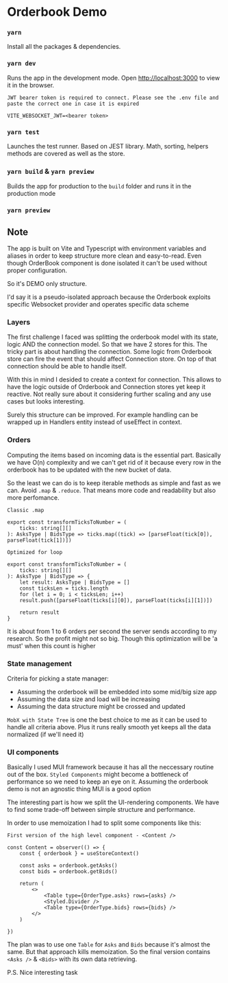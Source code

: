 # Orderbook Demo

### `yarn`

Install all the packages & dependencies.

### `yarn dev`

Runs the app in the development mode. Open [http://localhost:3000](http://localhost:3000) to view it in the browser.

```
JWT bearer token is required to connect. Please see the .env file and paste the correct one in case it is expired

VITE_WEBSOCKET_JWT=<bearer token>
```

### `yarn test`

Launches the test runner. Based on JEST library. Math, sorting, helpers methods are covered as well as the store.

### `yarn build` & `yarn preview`

Builds the app for production to the `build` folder and runs it in the production mode

### `yarn preview`

## Note

The app is built on Vite and Typescript with environment variables and aliases in order to keep structure more clean and easy-to-read. Even though OrderBook component is done isolated it can't be used without proper configuration.

So it's DEMO only structure.

I'd say it is a pseudo-isolated approach because the Orderbook exploits specific Websocket provider and operates specific data scheme

### Layers

The first challenge I faced was splitting the orderbook model with its state, logic AND the connection model. So that we have 2 stores for this. The tricky part is about handling the connection. Some logic from Orderbook store can fire the event that should affect Connection store. On top of that connection should be able to handle itself.

With this in mind I desided to create a context for connection. This allows to have the logic outside of Orderbook and Connection stores yet keep it reactive. Not really sure about it considering further scaling and any use cases but looks interesting.

Surely this structure can be improved. For example handling can be wrapped up in Handlers entity instead of useEffect in context.

### Orders

Computing the items based on incoming data is the essential part. Basically we have O(n) complexity and we can't get rid of it because every row in the orderbook has to be updated with the new bucket of data.

So the least we can do is to keep iterable methods as simple and fast as we can. Avoid `.map` & `.reduce`. That means more code and readability but also more perfomance.

```
Classic .map

export const transformTicksToNumber = (
	ticks: string[][]
): AsksType | BidsType => ticks.map((tick) => [parseFloat(tick[0]), parseFloat(tick[1])])
```

```
Optimized for loop

export const transformTicksToNumber = (
	ticks: string[][]
): AsksType | BidsType => {
	let result: AsksType | BidsType = []
	const ticksLen = ticks.length
	for (let i = 0; i < ticksLen; i++)
	result.push([parseFloat(ticks[i][0]), parseFloat(ticks[i][1])])

    return result
}
```

It is about from 1 to 6 orders per second the server sends according to my research. So the profit might not so big. Though this optimization will be 'a must' when this count is higher

### State management

Criteria for picking a state manager:

- Assuming the orderbook will be embedded into some mid/big size app
- Assuming the data size and load will be increasing
- Assuming the data structure might be crossed and updated

`MobX with State Tree` is one the best choice to me as it can be used to handle all criteria above. Plus it runs really smooth yet keeps all the data normalized (if we'll need it)

### UI components

Basically I used MUI framework because it has all the neccessary routine out of the box. `Styled Components` might become a bottleneck of performance so we need to keep an eye on it. Assuming the orderbook demo is not an agnostic thing MUI is a good option

The interesting part is how we split the UI-rendering components. We have to find some trade-off between simple structure and performance.

In order to use memoization I had to split some components like this:

```
First version of the high level component - <Content />

const Content = observer(() => {
	const { orderbook } = useStoreContext()

    const asks = orderbook.getAsks()
    const bids = orderbook.getBids()

    return (
    	<>
    		<Table type={OrderType.asks} rows={asks} />
    		<Styled.Divider />
    		<Table type={OrderType.bids} rows={bids} />
    	</>
    )

})
```

The plan was to use one `Table` for `Asks` and `Bids` because it's almost the same. But that approach kills memoization. So the final version contains `<Asks />` & `<Bids>` with its own data retrieving.

P.S. Nice interesting task
